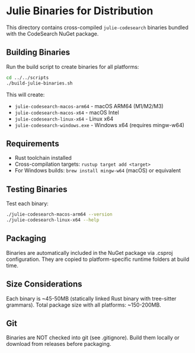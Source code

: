 # Julie Binaries for Distribution

This directory contains cross-compiled `julie-codesearch` binaries bundled with the CodeSearch NuGet package.

## Building Binaries

Run the build script to create binaries for all platforms:

```bash
cd ../../scripts
./build-julie-binaries.sh
```

This will create:
- `julie-codesearch-macos-arm64` - macOS ARM64 (M1/M2/M3)
- `julie-codesearch-macos-x64` - macOS Intel
- `julie-codesearch-linux-x64` - Linux x64
- `julie-codesearch-windows.exe` - Windows x64 (requires mingw-w64)

## Requirements

- Rust toolchain installed
- Cross-compilation targets: `rustup target add <target>`
- For Windows builds: `brew install mingw-w64` (macOS) or equivalent

## Testing Binaries

Test each binary:

```bash
./julie-codesearch-macos-arm64 --version
./julie-codesearch-linux-x64 --help
```

## Packaging

Binaries are automatically included in the NuGet package via .csproj configuration.
They are copied to platform-specific runtime folders at build time.

## Size Considerations

Each binary is ~45-50MB (statically linked Rust binary with tree-sitter grammars).
Total package size with all platforms: ~150-200MB.

## Git

Binaries are NOT checked into git (see .gitignore).
Build them locally or download from releases before packaging.
